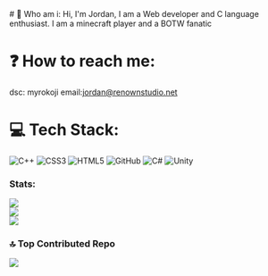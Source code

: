 <html>
# 📱 Who am i: 
Hi, I'm Jordan, I am a Web developer and C language enthusiast. I am a minecraft player and a BOTW fanatic 

# ❓ How to reach me:
dsc: myrokoji
email:jordan@renownstudio.net

# 💻 Tech Stack:
![C++](https://img.shields.io/badge/c++-%2300599C.svg?style=for-the-badge&logo=c%2B%2B&logoColor=white) ![CSS3](https://img.shields.io/badge/css3-%231572B6.svg?style=for-the-badge&logo=css3&logoColor=white) ![HTML5](https://img.shields.io/badge/html5-%23E34F26.svg?style=for-the-badge&logo=html5&logoColor=white) ![GitHub](https://img.shields.io/badge/github-%23121011.svg?style=for-the-badge&logo=github&logoColor=white) ![C#](https://img.shields.io/badge/C-%2300485B.svg?style=for-the-badge&logo=tampermonkey&logoColor=white) ![Unity](https://img.shields.io/badge/unity-%23000000.svg?style=for-the-badge&logo=unity&logoColor=white) 


### Stats:
![](https://github-readme-stats.vercel.app/api?username=myrokoji&theme=transparent&hide_border=false&include_all_commits=false&count_private=false)<br/>
![](https://github-readme-streak-stats.herokuapp.com/?user=myrokoji&theme=transparent&hide_border=false)<br/>
![](https://github-readme-stats.vercel.app/api/top-langs/?username=myrokoji&theme=transparent&hide_border=false&include_all_commits=false&count_private=false&layout=compact)

### 🔝 Top Contributed Repo
![](https://github-contributor-stats.vercel.app/api?username=myrokoji&limit=5&theme=transparent&combine_all_yearly_contributions=true)



















  
</html>
